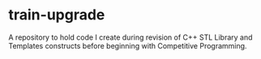 # train-upgrade
A repository to hold code I create during revision of C++ STL Library and Templates constructs before beginning with Competitive Programming.
